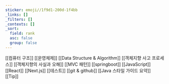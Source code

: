 ```yaml
---
sticker: emoji//1f9d1-200d-1f4bb
_links: []
_filters: []
_contexts: []
_sort:
  field: rank
  asc: false
  group: false
---
```

[[컴퓨터 구조]]
[[운영체제]]
[[Data Structure & Algorithm]]
[[객체지향 사고 프로세스]]
[[객체지향의 사실과 오해]]
[[MVC 패턴]]
[[springboot]]
[[JavaScript]]
[[React]]
[[Next.js]]
[[테스트]]
[[git & github]]
[[Java 스타일 가이드 요약]]
[[Tip]]